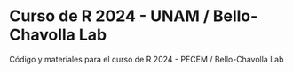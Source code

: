 # Curso de R 2024 - UNAM / Bello-Chavolla Lab

Código y materiales para el curso de R 2024 - PECEM / Bello-Chavolla Lab
